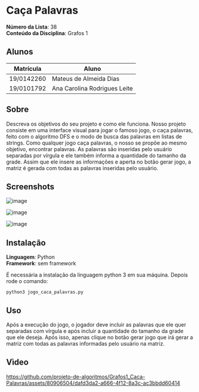 # Caça Palavras

**Número da Lista**: 38<br>
**Conteúdo da Disciplina**: Grafos 1<br>

## Alunos
|Matrícula | Aluno |
| -- | -- |
| 19/0142260  |  Mateus de Almeida Dias |
| 19/0101792  |  Ana Carolina Rodrigues Leite |

## Sobre 
Descreva os objetivos do seu projeto e como ele funciona. 
Nosso projeto consiste em uma interface visual para jogar o famoso jogo, o caça palavras, feito com o algoritmo DFS e o modo de busca das palavras em listas de strings. Como qualquer jogo caça palavras, o nosso se propõe ao mesmo objetivo, encontrar palavras. As palavras são inseridas pelo usuário separadas por vírgula e ele também informa a quantidade do tamanho da grade. Assim que ele insere as informações e aperta no botão gerar jogo, a matriz é gerada com todas as palavras inseridas pelo usuário.

## Screenshots

![image](https://user-images.githubusercontent.com/49570180/235545341-3c4de64c-0c35-44cb-a328-39701d191ab3.png)

![image](https://user-images.githubusercontent.com/49570180/235545414-a4b6c7c5-3e5d-4491-96b0-ce5c32701b59.png)

![image](https://user-images.githubusercontent.com/49570180/235545486-22809454-15ae-4359-ba68-08173fbd3fa2.png)


## Instalação 
**Linguagem**: Python<br>
**Framework**: sem framework<br>

É necessária a instalação da linguagem python 3 em sua máquina.
Depois rode o comando:

```
python3 jogo_caca_palavras.py
```

## Uso 
Após a execução do jogo, o jogador deve incluir as palavras que ele quer separadas com vírgula e após incluir a quantidade do tamanho da grade que ele deseja. Após isso, apenas clique no botão gerar jogo que irá gerar a matriz com todas as palavras informadas pelo usuário na matriz.

## Vìdeo

https://github.com/projeto-de-algoritmos/Grafos1_Caca-Palavras/assets/80906504/dafd3da2-a666-4f12-8a3c-ac3bbdd60414

